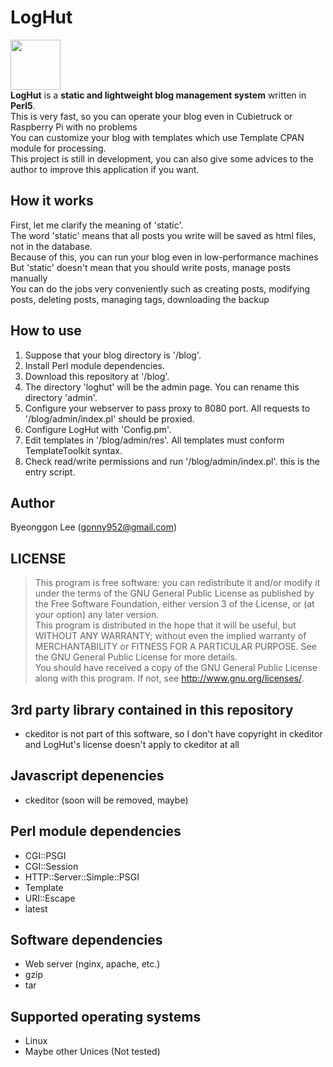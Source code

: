 LogHut
==
<img src="http://gonapps.io/blog/res/loghut.svg" style="width:5rem;height:5rem"/><br/>
**LogHut** is a **static and lightweight blog management system** written in **Perl5**.<br/>
This is very fast, so you can operate your blog even in Cubietruck or Raspberry Pi with no problems<br>
You can customize your blog with templates which use Template CPAN module for processing.<br/>
This project is still in development, you can also give some advices to the author to improve this application if you want.<br/>


How it works
--
First, let me clarify the meaning of 'static'.<br/>
The word 'static' means that all posts you write will be saved as html files, not in the database.<br/>
Because of this, you can run your blog even in low-performance machines<br/>
But 'static' doesn't mean that you should write posts, manage posts manually<br/>
You can do the jobs very conveniently such as creating posts, modifying posts, deleting posts, managing tags, downloading the backup<br/>

How to use
--
1. Suppose that your blog directory is '/blog'.
2. Install Perl module dependencies.
3. Download this repository at '/blog'.
4. The directory 'loghut' will be the admin page. You can rename this directory 'admin'.
5. Configure your webserver to pass proxy to 8080 port. All requests to '/blog/admin/index.pl' should be proxied.
6. Configure LogHut with 'Config.pm'.
7. Edit templates in '/blog/admin/res'. All templates must conform TemplateToolkit syntax.
8. Check read/write permissions and run '/blog/admin/index.pl'. this is the entry script.


Author
---
Byeonggon Lee (gonny952@gmail.com)


LICENSE
---
>This program is free software: you can redistribute it and/or modify
>it under the terms of the GNU General Public License as published by
>the Free Software Foundation, either version 3 of the License, or
>(at your option) any later version.
><br/>
>This program is distributed in the hope that it will be useful,
>but WITHOUT ANY WARRANTY; without even the implied warranty of
>MERCHANTABILITY or FITNESS FOR A PARTICULAR PURPOSE.  See the
>GNU General Public License for more details.
><br/>
>You should have received a copy of the GNU General Public License
>along with this program.  If not, see <http://www.gnu.org/licenses/>.

3rd party library contained in this repository
---
* ckeditor is not part of this software, so I don't have copyright in ckeditor and LogHut's license doesn't apply to ckeditor at all

Javascript depenencies
---
* ckeditor (soon will be removed, maybe)


Perl module dependencies
---
* CGI::PSGI
* CGI::Session
* HTTP::Server::Simple::PSGI
* Template
* URI::Escape
* latest

Software dependencies
---
* Web server (nginx, apache, etc.)
* gzip
* tar

Supported operating systems
---
* Linux
* Maybe other Unices (Not tested)
